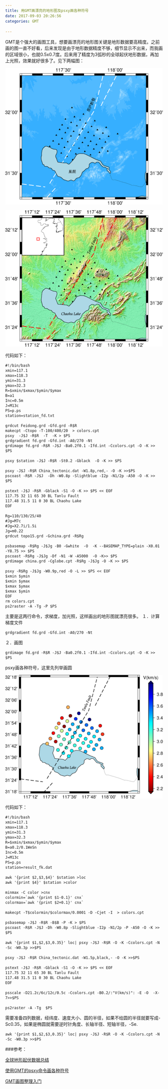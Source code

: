 ```yaml
---
title: 用GMT画漂亮的地形图及psxy画各种符号
date: 2017-09-03 20:26:56
categories: GMT

---
```

<!--more-->GMT是个强大的画图工具，想要画漂亮的地形图关键是地形数据要高精度。之前画的图一直不好看，后来发现是由于地形数据精度不够，细节显示不出来，而我画的区域很小，也就0.5x0.7度。后来用了精度为3弧秒的全球起伏地形数据，再加上光照，效果就好很多了。见下两幅图：


![](2017-09-03-用GMT画漂亮的地形图及psxy画各种符号/p.png) 

 ![](2017-09-03-用GMT画漂亮的地形图及psxy画各种符号/station.png) 
 
 代码如下：
 
 
	
    #!/bin/bash
    xmin=117.1
    xmax=118.3
    ymin=31.3
    ymax=32.3
    R=$xmin/$xmax/$ymin/$ymax
    B=a1
    Inc=0.5m
    J=M13c
    PS=p.ps
    station=station_fd.txt
	
    grdcut Feidong.grd -Gfd.grd -R$R
    makecpt -Ctopo -T-100/400/20  > colors.cpt
    psxy  -J$J -R$R  -T  -K > $PS
    grdgradient fd.grd -Gfd.int -A0/270 -Nt 
    grdimage fd.grd -R$R -J$J -Ba0.2f0.1 -Ifd.int -Ccolors.cpt -O -K >> $PS

    psxy $station -J$J -R$R -St0.2 -Gblack  -O -K >> $PS

    psxy -J$J -R$R China_tectonic.dat -W1.8p,red,- -O -K >>$PS
    pscoast -R$R -J$J  -Dh -W0.8p -Slightblue -I2p -N1/2p -A50 -O -K >> $PS

    pstext -J$J -R$R -Gblack -S1 -O -K >> $PS << EOF
    117.75 32 11 65 30 BL Tanlu Fault
    117.48 31.5 11 0 30 BL Chaohu Lake
    EOF

    Rg=110/130/25/40
    #Jg=M7c
    #Jg=X2.7i/1.5i
    Jg=m0.22
    grdcut topo15.grd -Gchina.grd -R$Rg

    psbasemap -R$Rg -J$Jg -B0 -Gwhite  -O  -K --BASEMAP_TYPE=plain -X0.01 -Y8.75 >> $PS
    pscoast -R$Rg -J$Jg -Df -N1 -W -A5000  -O -K>> $PS
    grdimage china.grd -Cglobe.cpt -R$Rg -J$Jg -O -K >> $PS

    psxy -R$Rg -J$Jg -W0.9p,red -O -L >> $PS << EOF
    $xmin $ymin
    $xmin $ymax
    $xmax $ymax
    $xmax $ymin
    EOF
    rm colors.cpt
    ps2raster -A -Tg -P $PS


主要是这两行命令，求梯度，加光照，这样画出的地形图就漂亮很多。
１．计算梯度文件

    grdgradient fd.grd -Gfd.int -A0/270 -Nt 
	
２．画图

    grdimage fd.grd -R$R -J$J -Ba0.2f0.1 -Ifd.int -Ccolors.cpt -O -K >> $PS

	
psxy画各种符号，这里先列举画圆

![](2017-09-03-用GMT画漂亮的地形图及psxy画各种符号/fk_phase_velocity.png) 
	
代码如下：

    #!/bin/bash
    xmin=117.1
    xmax=118.3
    ymin=31.3
    ymax=32.3
    R=$xmin/$xmax/$ymin/$ymax
    B=a0.2/0.1WeSn
    Inc=0.5m
    J=M13c
    PS=p.ps
    station=result_fk.dat

    awk '{print $2,$3,$4}' $station >loc
    awk '{print $4}' $station >color

    minmax -C color >cnx
    colormin=`awk '{print $1-0.1}' cnx`
    colormax=`awk '{print $2+0.1}' cnx`
	 
    makecpt -T$colormin/$colormax/0.0001 -D -Cjet -I  > colors.cpt

    psbasemap -J$J -R$R -B$B -P -K > $PS
    pscoast -R$R -J$J -Dh -W0.8p -Slightblue -I2p -N1/2p -P -A50 -O -K >> $PS

    awk '{print $1,$2,$3,0.35}' loc| psxy -J$J -R$R -O -K -Ccolors.cpt -N -Sc -W0.3p >>$PS

    psxy -J$J -R$R China_tectonic.dat -W1.5p,black,- -O -K >>$PS

    pstext -J$J -R$R -Gblack -S1 -O -K >> $PS << EOF
    117.75 32 11 65 30 BL Tanlu Fault
    117.48 31.5 11 0 30 BL Chaohu Lake
    EOF

    psscale -D21.2c/6c/12c/0.5c -Ccolors.cpt -B0.2/:"V(km/s)": -E -O  -X-7>>$PS

    ps2raster -A -Tg  $PS
	

	
需要准备四列数据，经纬度、速度大小、圆的半径，如果不给圆的半径就要写成-Sc0.35，如果是椭圆就需要逆时针角度、长轴半径、短轴半径，-Se.
	
    awk '{print $1,$2,$3,0.35}' loc| psxy -J$J -R$R -O -K -Ccolors.cpt -N -Sc -W0.3p >>$PS
	


###参考：

[全球地形起伏数据总结](http://seisman.info/global-relief-models.html) 

[使用GMT的psxy命令画各种符号](http://blog.sina.com.cn/s/blog_7a37c79f0101od0d.html) 

[GMT画图整理入门](http://blog.sina.com.cn/s/blog_7b04e0c40101fgtd.html) 

